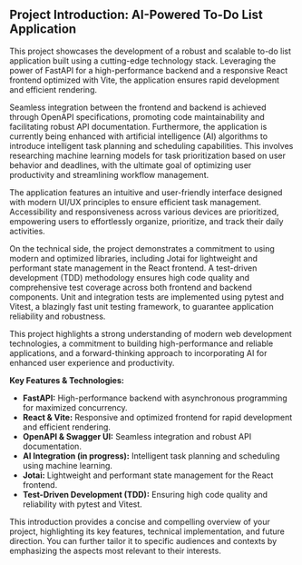 ## Project Introduction: AI-Powered To-Do List Application

This project showcases the development of a robust and scalable to-do list application built using a cutting-edge technology stack. Leveraging the power of FastAPI for a high-performance backend and a responsive React frontend optimized with Vite, the application ensures rapid development and efficient rendering. 

Seamless integration between the frontend and backend is achieved through OpenAPI specifications, promoting code maintainability and facilitating robust API documentation.  Furthermore, the application is currently being enhanced with artificial intelligence (AI) algorithms to introduce intelligent task planning and scheduling capabilities. This involves researching machine learning models for task prioritization based on user behavior and deadlines, with the ultimate goal of optimizing user productivity and streamlining workflow management.

The application features an intuitive and user-friendly interface designed with modern UI/UX principles to ensure efficient task management.  Accessibility and responsiveness across various devices are prioritized, empowering users to effortlessly organize, prioritize, and track their daily activities.

On the technical side, the project demonstrates a commitment to using modern and optimized libraries, including Jotai for lightweight and performant state management in the React frontend.  A test-driven development (TDD) methodology ensures high code quality and comprehensive test coverage across both frontend and backend components.  Unit and integration tests are implemented using pytest and Vitest, a blazingly fast unit testing framework, to guarantee application reliability and robustness.

This project highlights a strong understanding of modern web development technologies, a commitment to building high-performance and reliable applications, and a forward-thinking approach to incorporating AI for enhanced user experience and productivity.


**Key Features & Technologies:**

* **FastAPI:** High-performance backend with asynchronous programming for maximized concurrency.
* **React & Vite:**  Responsive and optimized frontend for rapid development and efficient rendering.
* **OpenAPI & Swagger UI:**  Seamless integration and robust API documentation.
* **AI Integration (in progress):** Intelligent task planning and scheduling using machine learning.
* **Jotai:** Lightweight and performant state management for the React frontend.
* **Test-Driven Development (TDD):**  Ensuring high code quality and reliability with pytest and Vitest. 

This introduction provides a concise and compelling overview of your project, highlighting its key features, technical implementation, and future direction. You can further tailor it to specific audiences and contexts by emphasizing the aspects most relevant to their interests.  
